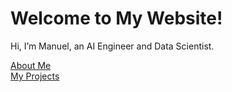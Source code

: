 # Welcome to My Website!
Hi, I’m Manuel, an AI Engineer and Data Scientist.

[About Me](about.md)  
[My Projects](projects.md)
